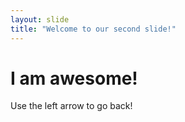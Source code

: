 ```yaml
---
layout: slide
title: "Welcome to our second slide!"
---
```

<h1>I am awesome!</h1>
Use the left arrow to go back!

